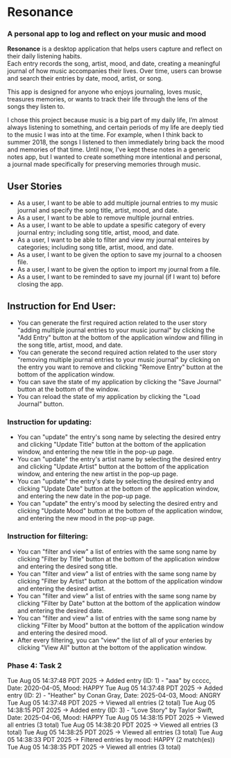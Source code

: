 # Resonance
### A personal app to log and reflect on your music and mood

**Resonance** is a desktop application that helps users capture and reflect on their daily listening habits.  
Each entry records the song, artist, mood, and date, creating a meaningful journal of how music accompanies their lives. Over time, users can browse and search their entries by date, mood, artist, or song. 

This app is designed for anyone who enjoys journaling, loves music, treasures memories, or wants to track their life through the lens of the songs they listen to.

I chose this project because music is a big part of my daily life, I’m almost always listening to something, and certain periods of my life are deeply tied to the music I was into at the time. For example, when I think back to summer 2018, the songs I listened to then immediately bring back the mood and memories of that time. Until now, I’ve kept these notes in a generic notes app, but I wanted to create something more intentional and personal, a journal made specifically for preserving memories through music.


## User Stories

- As a user, I want to be able to add multiple journal entries to my music journal and specify the song title, artist, mood, and date.
- As a user, I want to be able to remove multiple journal entries.
- As a user, I want to be able to update a spesific category of every journal entry; including song title, artist, mood, and date.
- As a user, I want to be able to filter and view my journal enteires by categories; including song title, artist, mood, and date.
- As a user, I want to be given the option to save my journal to a choosen file.
- As a user, I want to be given the option to import my journal from a file.
- As a user, I want to be reminded to save my journal (if I want to) before closing the app.

## Instruction for End User:

- You can generate the first required action related to the user story "adding multiple journal entries to your music journal" by clicking the "Add Entry" button at the bottom of the application window and filling in the song title, artist, mood, and date.
- You can generate the second required action related to the user story "removing multiple journal entries to your music journal" by clicking on the entry you want to remove and clicking "Remove Entry" button at the bottom of the application window.
- You can save the state of my application by clicking the "Save Journal" button at the bottom of the window.
- You can reload the state of my application by clicking the "Load Journal" button.

### Instruction for updating:
- You can "update" the entry's song name by selecting the desired entry and clicking "Update Title" button at the bottom of the application window, and entering the new title in the pop-up page.
- You can "update" the entry's artist name by selecting the desired entry and clicking "Update Artist" button at the bottom of the application window, and entering the new artist in the pop-up page.
- You can "update" the entry's date by selecting the desired entry and clicking "Update Date" button at the bottom of the application window, and entering the new date in the pop-up page.
- You can "update" the entry's mood by selecting the desired entry and clicking "Update Mood" button at the bottom of the application window, and entering the new mood in the pop-up page.

### Instruction for filtering:
- You can "filter and view" a list of entries with the same song name by clicking "Filter by Title" button at the bottom of the application window and entering the desired song title.
- You can "filter and view" a list of entries with the same song name by clicking "Filter by Artist" button at the bottom of the application window and entering the desired artist.
- You can "filter and view" a list of entries with the same song name by clicking "Filter by Date" button at the bottom of the application window and entering the desired date.
- You can "filter and view" a list of entries with the same song name by clicking "Filter by Mood" button at the bottom of the application window and entering the desired mood.
- After every filtering, you can "view" the list of all of your enteries by clicking "View All" button at the bottom of the application window.

### Phase 4: Task 2
Tue Aug 05 14:37:48 PDT 2025 → Added entry (ID: 1) - "aaa" by ccccc, Date: 2020-04-05, Mood: HAPPY
Tue Aug 05 14:37:48 PDT 2025 → Added entry (ID: 2) - "Heather" by Conan Gray, Date: 2025-04-03, Mood: ANGRY
Tue Aug 05 14:37:48 PDT 2025 → Viewed all entries (2 total)
Tue Aug 05 14:38:15 PDT 2025 → Added entry (ID: 3) - "Love Story" by Taylor Swift, Date: 2025-04-06, Mood: HAPPY
Tue Aug 05 14:38:15 PDT 2025 → Viewed all entries (3 total)
Tue Aug 05 14:38:20 PDT 2025 → Viewed all entries (3 total)
Tue Aug 05 14:38:25 PDT 2025 → Viewed all entries (3 total)
Tue Aug 05 14:38:33 PDT 2025 → Filtered entries by mood: HAPPY (2 match(es))
Tue Aug 05 14:38:35 PDT 2025 → Viewed all entries (3 total)